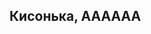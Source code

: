 ## Кисонька, АААААА
<div class="text">
    <div class="text-block">Линочка, доброе утро, моё солнышко 🌞</div>
    <div class="text-block">Сейчас мы с тобой поиграем в игру 🐱</div>
    <div class="text-block">Цель игры это узнать что за секрет таится в конце😊 </div>
    <div class="text-block">Только играть ЧЕСТНО 😛</div>
    <div class="text-block"><button onclick="window.location.href='begin'">Нажми на меня!😮</button></div>
</div>
<script>
    $(document).ready(function() {
$('.text .text-block').eq(0).addClass('active').fadeIn(1000);
setInterval('AnimTXT();', 4000);
});

function AnimTXT() {
    var length = $('.text .text-block').length - 1;
    $('.text .text-block').each(function(index) {
         if($(this).hasClass('active') && index != length) {
             $(this).removeClass('active').fadeOut(1000).next('.text-block').addClass('active').fadeIn(1000);
             return false;
        } else if (index == length) {
             $(this).removeClass('active').fadeOut(1000);
             $('.text .text-block').eq(0).addClass('active').fadeIn(1000);
             return false;
         }
    });
};
</script>
<style>
    @import url('https://fonts.googleapis.com/css?family=Neucha');
.text {
    text-align: center;
}
.text-block {
    font-family: 'Neucha', cursive;
    font-size: 28px;
    position: relative;
    display: none;    
}
button {
  font-family: 'Neucha', cursive;
  background: #2db6e9;
  padding: 5px;
  font-size: 18px;
  border: 1px solid #09abe7;
  color: #fff;
  border-radius: 4px;
}
    </style>
